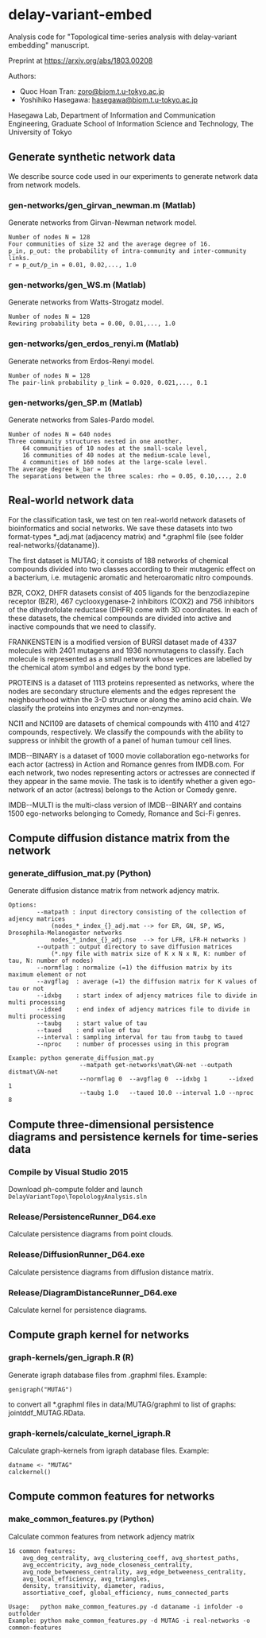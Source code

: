 # delay-variant-embed
Analysis code for "Topological time-series analysis with delay-variant embedding" manuscript.

Preprint at https://arxiv.org/abs/1803.00208

Authors:

* Quoc Hoan Tran: zoro@biom.t.u-tokyo.ac.jp
* Yoshihiko Hasegawa: hasegawa@biom.t.u-tokyo.ac.jp

Hasegawa Lab, Department of Information and Communication Engineering,
Graduate School of Information Science and Technology,
The University of Tokyo

## Generate synthetic network data

We describe source code used in our experiments to generate network data from network models.

### gen-networks/gen_girvan_newman.m (Matlab)
Generate networks from Girvan-Newman network model.

    Number of nodes N = 128
    Four communities of size 32 and the average degree of 16.
    p_in, p_out: the probability of intra-community and inter-community links.
    r = p_out/p_in = 0.01, 0.02,..., 1.0

### gen-networks/gen_WS.m (Matlab)
Generate networks from Watts-Strogatz model.

    Number of nodes N = 128
    Rewiring probability beta = 0.00, 0.01,..., 1.0

### gen-networks/gen_erdos_renyi.m (Matlab)
Generate networks from Erdos-Renyi model.

    Number of nodes N = 128
    The pair-link probability p_link = 0.020, 0.021,..., 0.1

### gen-networks/gen_SP.m (Matlab)
Generate networks from Sales-Pardo model.

    Number of nodes N = 640 nodes
    Three community structures nested in one another.
        64 communities of 10 nodes at the small-scale level, 
        16 communities of 40 nodes at the medium-scale level,
        4 communities of 160 nodes at the large-scale level.
    The average degree k_bar = 16
    The separations between the three scales: rho = 0.05, 0.10,..., 2.0 


## Real-world network data

For the classification task, we test on ten real-world network datasets of 
bioinformatics and social networks. 
We save these datasets into two format-types *_adj.mat (adjacency matrix) and *.graphml file
(see folder real-networks/{dataname}).

The first dataset is MUTAG; 
it consists of 188 networks of chemical compounds divided into two classes according to 
their mutagenic effect on a bacterium, 
i.e. mutagenic aromatic and heteroaromatic nitro compounds.

BZR, COX2, DHFR datasets consist of 405 ligands for the benzodiazepine receptor (BZR), 
467 cyclooxygenase-2 inhibitors (COX2) and 756 inhibitors 
of the dihydrofolate reductase (DHFR) come with 3D coordinates.
In each of these datasets, the chemical compounds are divided into 
active and inactive compounds that we need to classify.

FRANKENSTEIN is a modified version of BURSI
dataset made of 4337 molecules with 2401 mutagens and 1936 nonmutagens to classify.
Each molecule is represented as a small network whose vertices are 
labelled by the chemical atom symbol and edges by the bond type.

PROTEINS is a dataset of 1113 proteins represented as networks, 
where the nodes are secondary structure elements and the edges represent 
the neighbourhood within the 3-D structure or along the amino acid chain. 
We classify the proteins into enzymes and non-enzymes.

NCI1 and NCI109 are datasets of chemical compounds with 4110 and 4127 compounds, respectively. 
We classify the compounds with the ability to suppress or inhibit 
the growth of a panel of human tumour cell lines.

IMDB--BINARY is a dataset of 1000 movie collaboration ego-networks for 
each actor (actress) in Action and Romance genres from IMDB.com.
For each network, two nodes representing actors or actresses 
are connected if they appear in the same movie.
The task is to identify whether a given ego-network of 
an actor (actress) belongs to the Action or Comedy genre.

IMDB--MULTI is the multi-class version of IMDB--BINARY 
and contains 1500 ego-networks belonging to Comedy, Romance and Sci-Fi genres.

## Compute diffusion distance matrix from the network

###  generate_diffusion_mat.py (Python)

Generate diffusion distance matrix from network adjency matrix.

    Options:
            --matpath : input directory consisting of the collection of adjency matrices 
                (nodes_*_index_{}_adj.mat --> for ER, GN, SP, WS, Drosophila-Melanogaster networks 
                nodes_*_index_{}_adj.nse  --> for LFR, LFR-H networks )
            --outpath : output directory to save diffusion matrices
                (*.npy file with matrix size of K x N x N, K: number of tau, N: number of nodes)
            --normflag : normalize (=1) the diffusion matrix by its maximum element or not
            --avgflag  : average (=1) the diffusion matrix for K values of tau or not
            --idxbg    : start index of adjency matrices file to divide in multi processing
            --idxed    : end index of adjency matrices file to divide in multi processing
            --taubg    : start value of tau
            --taued    : end value of tau
            --interval : sampling interval for tau from taubg to taued
            --nproc    : number of processes using in this program 

    Example: python generate_diffusion_mat.py 
                        --matpath get-networks\mat\GN-net --outpath distmat\GN-net 
                        --normflag 0  --avgflag 0  --idxbg 1      --idxed 1
                        --taubg 1.0   --taued 10.0 --interval 1.0 --nproc 8

## Compute three-dimensional persistence diagrams and persistence kernels for time-series data

### Compile by Visual Studio 2015
Download ph-compute folder and launch ```DelayVariantTopo\TopolologyAnalysis.sln```

### Release/PersistenceRunner_D64.exe
Calculate persistence diagrams from point clouds.

### Release/DiffusionRunner_D64.exe
Calculate persistence diagrams from diffusion distance matrix.

### Release/DiagramDistanceRunner_D64.exe
Calculate kernel for persistence diagrams.


## Compute graph kernel for networks
### graph-kernels/gen_igraph.R  (R)
Generate igraph database files from .graphml files.
Example: 

    genigraph("MUTAG")


to convert all *.graphml files in data/MUTAG/graphml to list of graphs: jointddf_MUTAG.RData.

### graph-kernels/calculate_kernel_igraph.R
Calculate graph-kernels from igraph database files.
Example: 

    datname <- "MUTAG"
    calckernel()

## Compute common features for networks
### make_common_features.py (Python)

Calculate common features from network adjency matrix


    16 common features:
        avg_deg_centrality, avg_clustering_coeff, avg_shortest_paths, 
        avg_eccentricity, avg_node_closeness_centrality, 
        avg_node_betweeness_centrality, avg_edge_betweeness_centrality, 
        avg_local_efficiency, avg_triangles,
        density, transitivity, diameter, radius, 
        assortiative_coef, global_efficiency, nums_connected_parts
    
    Usage:   python make_common_features.py -d dataname -i infolder -o outfolder
    Example: python make_common_features.py -d MUTAG -i real-networks -o common-features

